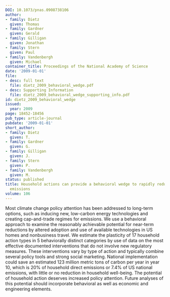 ```yaml
---
DOI: 10.1073/pnas.0908738106
author:
- family: Dietz
  given: Thomas
- family: Gardner
  given: Gerald
- family: Gilligan
  given: Jonathan
- family: Stern
  given: Paul
- family: Vandenbergh
  given: Michael
container_title: Proceedings of the National Academy of Science
date: '2009-01-01'
file:
- desc: full text
  file: dietz_2009_behavioral_wedge.pdf
- desc: Supporting Information
  file: dietz_2009_behavioral_wedge_supporting_info.pdf
id: dietz_2009_behavioral_wedge
issued:
  year: 2009
page: 18452-18456
pub_type: article-journal
pubdate: '2009-01-01'
short_author:
- family: Dietz
  given: T.
- family: Gardner
  given: G.
- family: Gilligan
  given: J.
- family: Stern
  given: P.
- family: Vandenbergh
  given: M.
status: published
title: Household actions can provide a behavioral wedge to rapidly reduce U.S. Carbon
  emissions
volume: 106
---
```

Most climate change policy attention has been addressed to long-term options, such as inducing new, low-carbon energy technologies and creating cap-and-trade regimes for emissions. We use a behavioral approach to examine the reasonably achievable potential for near-term reductions by altered adoption and use of available technologies in US homes and nonbusiness travel. We estimate the plasticity of 17 household action types in 5 behaviorally distinct categories by use of data on the most effective documented interventions that do not involve new regulatory measures. These interventions vary by type of action and typically combine several policy tools and strong social marketing. National implementation could save an estimated 123 million metric tons of carbon per year in year 10, which is 20% of household direct emissions or 7.4% of US national emissions, with little or no reduction in household well-being. The potential of household action deserves increased policy attention. Future analyses of this potential should incorporate behavioral as well as economic and engineering elements.
